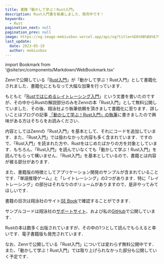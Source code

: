 ```yaml
---
title: 書籍「動かして学ぶ！Rust入門」
description: Rust入門書を執筆しました．発売中です！
keywords:
  - Rust
pagination_next: null
pagination_prev: null
image: https://og-image-mebiusbox.vercel.app/api/og?title=%E6%9B%B8%E7%B1%8D%E3%80%8C%E5%8B%95%E3%81%8B%E3%81%97%E3%81%A6%E5%AD%A6%E3%81%B6%EF%BC%81Rust%E5%85%A5%E9%96%80%E3%80%8D&subtitle=Rust%E5%85%A5%E9%96%80%E6%9B%B8%E3%82%92%E5%9F%B7%E7%AD%86%E3%81%97%E3%81%BE%E3%81%97%E3%81%9F%EF%BC%8E%E7%99%BA%E5%A3%B2%E4%B8%AD%E3%81%A7%E3%81%99%EF%BC%81&date=2023%2F05%2F19&tags=rust
last_update:
  date: 2023-05-19
  author: mebiusbox
---
```


import Bookmark from '@site/src/components/Markdown/WebBookmark.tsx'

Zennで公開している「[Rust入門](https://zenn.dev/mebiusbox/books/22d4c1ed9b0003)」が「動かして学ぶ！Rust入門」として書籍化されました．書籍化にともなって大幅な加筆を行っています．

もともと「[Rustではじめるレイトレーシング入門](https://github.com/mebiusbox/docs/blob/master/Rust%E3%81%A7%E3%81%AF%E3%81%98%E3%82%81%E3%82%8B%E3%83%AC%E3%82%A4%E3%83%88%E3%83%AC%E3%83%BC%E3%82%B7%E3%83%B3%E3%82%B0%E5%85%A5%E9%96%80.pdf)」という文書を書いたのですが、その中からRustの解説部分のみをZennの本「Rust入門」として無料公開していました．その後、翔泳社より執筆依頼を頂きまして書籍化に至ります．詳しいことはブログの記事 [「動かして学ぶ！Rust入門」の執筆](/blog/2023/04/23/rust-book)に書きましたので興味がある方はそちらをお読みください．

内容としてはZennの「Rust入門」を基本として、それにコードを追加しています．また、「Rust入門」では扱わなかった内容も多く含まれています．ですので、「Rust入門」を読まれた方や、Rustをはじめたばかりの方を対象としています．もちろん、「Rust入門」を読んでいなくても「動かして学ぶ！Rust入門」を読んでもらって構いません．「Rust入門」を基本としているので、書籍とは内容が被る部分があります．

また、書籍版の特徴としてアプリケーション開発のサンプルが含まれていることです．「単語推理ゲーム」と「レイトレーシング」の2つがあります．特に「レイトレーシング」の部分はそれなりのボリュームがありますので、是非やってみてほしいです．

書籍の目次は翔泳社のサイト[SE Book](https://www.shoeisha.co.jp/book/detail/9784798177236)で確認することができます．

サンプルコードは翔泳社の[サポートサイト](https://www.shoeisha.co.jp/book/detail/9784798177236)、および私の[GitHub](https://github.com/mebiusbox/rust-book)で公開しています．

Rustの本は数多く出版されていますが、その中の1つとして読んでもらえると幸いです．電子書籍版も発売されています．

なお、Zennで公開している「Rust入門」については変わらず無料公開中です．また、「動かして学ぶ！Rust入門」では取り上げられなかった部分も公開していく予定です．


<Bookmark name="Rust入門 | Zenn" url="https://zenn.dev/mebiusbox/books/22d4c1ed9b0003" description="Rust入門" />

<Bookmark name="動かして学ぶ！Rust入門 | Amazon" url="https://www.amazon.co.jp/dp/B0BWR1T5QK" description="動かして学ぶ！Rust入門" />

<Bookmark name="動かして学ぶ！Rust入門 | SE Book" url="https://www.shoeisha.co.jp/book/detail/9784798177236" description="動かして学ぶ！Rust入門" />

<Bookmark name="動かして学ぶ！Rust入門 (PDF) | SEshop" url="https://www.seshop.com/product/detail/25654" description="動かして学ぶ！Rust入門" />

